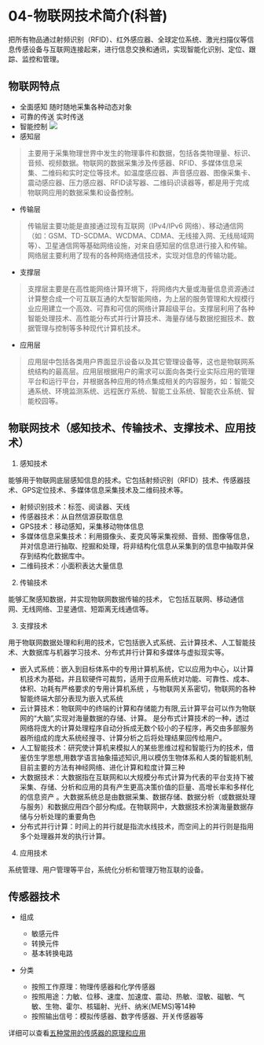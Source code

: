 # 04-物联网技术简介(科普)

把所有物品通过射频识别（RFID）、红外感应器、全球定位系统、激光扫描仪等信息传感设备与互联网连接起来，进行信息交换和通讯，实现智能化识别、定位、跟踪、监控和管理。

## 物联网特点
- 全面感知 随时随地采集各种动态对象
- 可靠的传送 实时传送
- 智能控制
![](https://images2018.cnblogs.com/blog/1426807/201807/1426807-20180711212742886-818354022.png)
- 感知层

>主要用于采集物理世界中发生的物理事件和数据，包括各类物理量、标识、音频、视频数据。物联网的数据采集涉及传感器、RFID、多媒体信息采集、二维码和实时定位等技术。如温度感应器、声音感应器、图像采集卡、震动感应器、压力感应器、RFID读写器、二维码识读器等，都是用于完成物联网应用的数据采集和设备控制。
- 传输层

>传输层主要功能是直接通过现有互联网（IPv4/IPv6 网络）、移动通信网（如：GSM、TD-SCDMA、WCDMA、CDMA、无线接入网、无线局域网等）、卫星通信网等基础网络设施，对来自感知层的信息进行接入和传输。网络层主要利用了现有的各种网络通信技术，实现对信息的传输功能。

- 支撑层

>支撑层主要是在高性能网络计算环境下，将网络内大量或海量信息资源通过计算整合成一个可互联互通的大型智能网络，为上层的服务管理和大规模行业应用建立一个高效、可靠和可信的网络计算超级平台。支撑层利用了各种智能处理技术、高性能分布式并行计算技术、海量存储与数据挖掘技术、数据管理与控制等多种现代计算机技术。

- 应用层

>应用层中包括各类用户界面显示设备以及其它管理设备等，这也是物联网系统结构的最高层。应用层根据用户的需求可以面向各类行业实际应用的管理平台和运行平台，并根据各种应用的特点集成相关的内容服务，如：智能交通系统、环境监测系统、远程医疗系统、智能工业系统、智能农业系统、智能校园等。

## 物联网技术（感知技术、传输技术、支撑技术、应用技术）

1. 感知技术

能够用于物联网底层感知信息的技术。它包括射频识别（RFID）技术、传感器技术、GPS定位技术、多媒体信息采集技术及二维码技术等。
- 射频识别技术：标签、阅读器、天线
- 传感器技术：从自然信源获取信息
- GPS技术：移动感知，采集移动物体信息
- 多媒体信息采集技术：利用摄像头、麦克风等采集视频、音频、图像等信息，并对信息进行抽取、挖掘和处理，将非结构化信息从采集到的信息中抽取并保存到结构化数据库中。
- 二维码技术：小面积表达大量信息

2. 传输技术

能够汇聚感知数据，并实现物联网数据传输的技术， 它包括互联网、移动通信网、无线网络、卫星通信、短距离无线通信等。

3. 支撑技术

用于物联网数据处理和利用的技术，它包括嵌入式系统、云计算技术、人工智能技术、大数据库与机器学习技术、分布式并行计算和多媒体与虚拟现实等。
- 嵌入式系统：嵌入到目标体系中的专用计算机系统，它以应用为中心，以计算机技术为基础，并且软硬件可裁剪，适用于应用系统对功能、可靠性、成本、体积、功耗有严格要求的专用计算机系统 ，与物联网关系密切，物联网的各种智能终端大部分表现为嵌入式系统
- 云计算技术：物联网中的终端的计算和存储能力有限,云计算平台可以作为物联网的“大脑”,实现对海量数据的存储、计算。 是分布式计算技术的一种，透过网络将庞大的计算处理程序自动分拆成无数个较小的子程序，再交由多部服务器所组成的庞大系统经搜寻、计算分析之后将处理结果回传给用户。
- 人工智能技术：研究使计算机来模拟人的某些思维过程和智能行为的技术，借鉴仿生学思想,用数学语言抽象描述知识,用以模仿生物体系和人类的智能机制,目前主要的方法有神经网络、进化计算和粒度计算三种
- 大数据技术：大数据指在互联网和以大规模分布式计算为代表的平台支持下被采集、存储、分析和应用的具有产生更高决策价值的巨量、高增长率和多样化的信息资产 。大数据系统总是由数据采集、数据存储、数据分析（或数据处理与服务）和数据应用四个部分构成。在物联网中，大数据技术扮演海量数据存储与分析处理的重要角色
- 分布式并行计算：时间上的并行就是指流水线技术，而空间上的并行则是指用多个处理器并发的执行计算。

4. 应用技术

系统管理、用户管理等平台，系统化分析和管理万物互联的设备。

## 传感器技术

- 组成
    - 敏感元件
    - 转换元件
    - 基本转换电路

- 分类
    - 按照工作原理：物理传感器和化学传感器
    - 按照用途：力敏、位移、速度、加速度、震动、热敏、湿敏、磁敏、气敏、生物、霍尔、核辐射、光纤、纳米(MEMS)等14种
    - 按照输出信号：模拟传感器、数字传感器、开关传感器等

详细可以查看[五种常用的传感器的原理和应用](https://zhuanlan.zhihu.com/p/145230645)